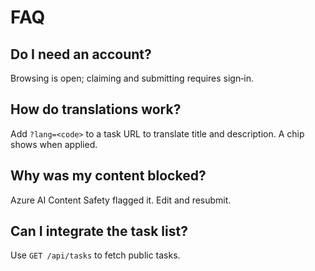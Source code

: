 # FAQ

## Do I need an account?
Browsing is open; claiming and submitting requires sign‑in.

## How do translations work?
Add `?lang=<code>` to a task URL to translate title and description. A chip shows when applied.

## Why was my content blocked?
Azure AI Content Safety flagged it. Edit and resubmit.

## Can I integrate the task list?
Use `GET /api/tasks` to fetch public tasks.